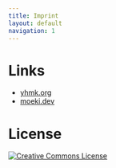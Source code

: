 ```yaml
---
title: Imprint
layout: default
navigation: 1
---
```


# Links

- [yhmk.org](https://yhmk.org)
- [moeki.dev](https://moeki.dev)


# License

[![Creative Commons License](https://i.creativecommons.org/l/by/4.0/88x31.png)](http://creativecommons.org/licenses/by/4.0/)
